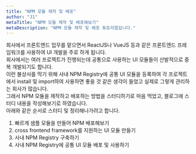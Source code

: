 ```yaml
---
title: "NPM 모듈 제작 및 배포"
author: "J1"
metaTitle: "NPM 모듈 제작 및 배포해보기"
metaDescription: "NPM 모듈 제작 및 배포 튜토리얼입니다."
---
```


회사에서 프론트엔드 업무를 맡으면서 ReactJS나 VueJS 등과 같은 프론트엔드 프레임워크를 사용하여 UI 개발을 주로 하게 됩니다.  
회사에서는 여러 프로젝트가 진행되는데 공통으로 사용하는 UI 모듈들이 산발적으로 중복 개발되기도 합니다.  
이런 불상사를 막기 위해 사내 NPM Registry에 공통 UI 모듈을 등록하여 각 프로젝트에서 install 및 import하여 사용하면 좋을 것 같은 생각이 들었고 실제로 그렇게 관리하는 회사가 많습니다.  
그래서 NPM 모듈을 제작하고 배포하는 방법을 스터디하기로 마음 먹었고, 블로그에 스터디 내용을 작성해보기로 하였습니다.  
아래와 같은 순서로 스터디 및 정리해나가려고 합니다.  


1. 빠르게 샘플 모듈을 만들어 NPM 배포해보기
2. cross frontend framework를 지원하는 UI 모듈 만들기
3. 사내 NPM Registry 구축하기
4. 사내 NPM Registry에 공통 UI 모듈 배포 및 사용하기